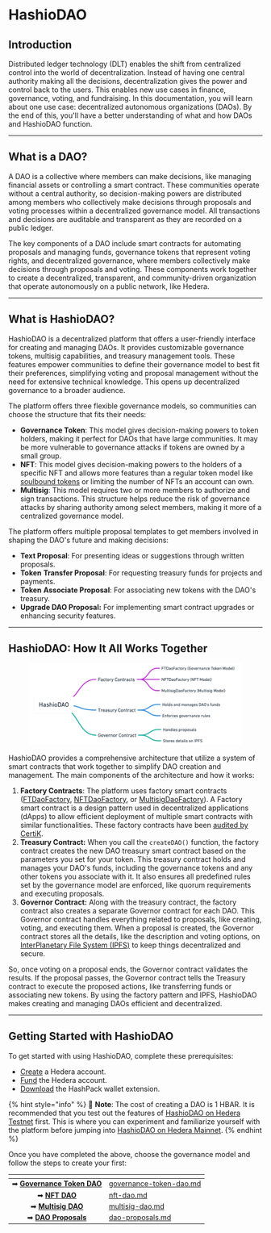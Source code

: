 # HashioDAO

## **Introduction**

Distributed ledger technology (DLT) enables the shift from centralized control into the world of decentralization. Instead of having one central authority making all the decisions, decentralization gives the power and control back to the users. This enables new use cases in finance, governance, voting, and fundraising. In this documentation, you will learn about one use case: decentralized autonomous organizations (DAOs). By the end of this, you'll have a better understanding of what and  how DAOs and HashioDAO function.

***

## What is a DAO?

A DAO is a collective where members can make decisions, like managing financial assets or controlling a smart contract. These communities operate without a central authority, so decision-making powers are distributed among members who collectively make decisions through proposals and voting processes within a decentralized governance model. All transactions and decisions are auditable and transparent as they are recorded on a public ledger.

The key components of a DAO include smart contracts for automating proposals and managing funds, governance tokens that represent voting rights, and decentralized governance, where members collectively make decisions through proposals and voting. These components work together to create a decentralized, transparent, and community-driven organization that operate autonomously on a public network, like Hedera.&#x20;

***

## **What is HashioDAO?**

HashioDAO is a decentralized platform that offers a user-friendly interface for creating and managing DAOs. It provides customizable governance tokens, multisig capabilities, and treasury management tools. These features empower communities to define their governance model to best fit their preferences, simplifying voting and proposal management without the need for extensive technical knowledge. This opens up decentralized governance to a broader audience.

The platform offers three flexible governance models, so communities can choose the structure that fits their needs:

* **Governance Token**: This model gives decision-making powers to token holders, making it perfect for DAOs that have large communities. It may be more vulnerable to governance attacks if tokens are owned by a small group.
* **NFT**: This model gives decision-making powers to the holders of a specific NFT and allows more features than a regular token model like [soulbound tokens](../../support-and-community/glossary.md#soul-bound-token-sbt) or limiting the number of NFTs an account can own.
* **Multisig**: This model requires two or more members to authorize and sign transactions. This structure helps reduce the risk of governance attacks by sharing authority among select members, making it more of a centralized governance model.

The platform offers multiple proposal templates to get members involved in shaping the DAO's future and making decisions:

* **Text Proposal**: For presenting ideas or suggestions through written proposals.
* **Token** **Transfer Proposal**: For requesting treasury funds for projects and payments.
* **Token** **Associate Proposal**: For associating new tokens with the DAO's treasury.
* **Upgrade DAO Proposal:** For implementing smart contract upgrades or enhancing security features.

***

## HashioDAO: How It All Works Together

<figure><picture><source srcset="../../.gitbook/assets/hashiodao-contracts-system-dark-mode.png" media="(prefers-color-scheme: dark)"><img src="../../.gitbook/assets/hashiodao-contracts-system.png" alt=""></picture><figcaption></figcaption></figure>

HashioDAO provides a comprehensive architecture that utilize a system of smart contracts that work together to simplify DAO creation and management. The main components of the architecture and how it works:&#x20;

1. **Factory Contracts**: The platform uses factory smart contracts ([FTDaoFactory](https://github.com/hashgraph/hedera-accelerator-defi-dex/blob/main/contracts/dao/FTDAOFactory.sol), [NFTDaoFactory](https://github.com/hashgraph/hedera-accelerator-defi-dex/blob/main/contracts/dao/NFTDAOFactory.sol), or [MultisigDaoFactory](https://github.com/hashgraph/hedera-accelerator-defi-dex/blob/main/contracts/dao/MultisigDAOFactory.sol)). A Factory smart contract is a design pattern used in decentralized applications (dApps) to allow efficient deployment of multiple smart contracts with similar functionalities. These factory contracts have been [audited by CertiK](https://skynet.certik.com/projects/swirlds-labs-dao-as-a-service).
2. **Treasury Contract:** When you call the `createDAO()` function, the factory contract creates the new DAO treasury smart contract based on the parameters you set for your token. This treasury contract holds and manages your DAO's funds, including the governance tokens and any other tokens you associate with it. It also ensures all predefined rules set by the governance model are enforced, like quorum requirements and executing proposals.
3. **Governor Contract:** Along with the treasury contract, the factory contract also creates a separate Governor contract for each DAO. This Governor contract handles everything related to proposals, like creating, voting, and executing them. When a proposal is created, the Governor contract stores all the details, like the description and voting options, on [InterPlanetary File System (IPFS)](../../support-and-community/glossary.md#interplanetary-file-system-ipfs) to keep things decentralized and secure.

So, once voting on a proposal ends, the Governor contract validates the results. If the proposal passes, the Governor contract tells the Treasury contract to execute the proposed actions, like transferring funds or associating new tokens. By using the factory pattern and IPFS, HashioDAO makes creating and managing DAOs efficient and decentralized.&#x20;

***

## Getting Started with HashioDAO

To get started with using HashioDAO, complete these prerequisites:

* [Create](https://docs.hedera.com/hedera/getting-started/introduction#hedera-developer-portal-profile) a Hedera account.
* [Fund](https://docs.hedera.com/hedera/getting-started/introduction#hedera-faucet) the Hedera account.&#x20;
* [Download](https://www.hashpack.app/download) the HashPack wallet extension.

{% hint style="info" %}
📣 **Note**: The cost of creating a DAO is 1 HBAR. It is recommended that you test out the features of [HashioDAO on Hedera Testnet](https://dao.zilbo.com/) first. This is where you can experiment and familiarize yourself with the platform before jumping into [HashioDAO on Hedera Mainnet](https://hashiodao.swirldslabs.com/).&#x20;
{% endhint %}

Once you have completed the above, choose the governance model and follow the steps to create your first:

<table data-card-size="large" data-view="cards"><thead><tr><th align="center"></th><th data-hidden data-card-target data-type="content-ref"></th></tr></thead><tbody><tr><td align="center">➡ <a href="governance-token-dao.md"><strong>Governance Token DAO</strong></a></td><td><a href="governance-token-dao.md">governance-token-dao.md</a></td></tr><tr><td align="center">➡ <a href="nft-dao.md"><strong>NFT DAO</strong></a></td><td><a href="nft-dao.md">nft-dao.md</a></td></tr><tr><td align="center">➡ <a href="multisig-dao.md"><strong>Multisig DAO</strong></a></td><td><a href="multisig-dao.md">multisig-dao.md</a></td></tr><tr><td align="center">➡ <a href="dao-proposals.md"><strong>DAO Proposals</strong></a></td><td><a href="dao-proposals.md">dao-proposals.md</a></td></tr></tbody></table>
